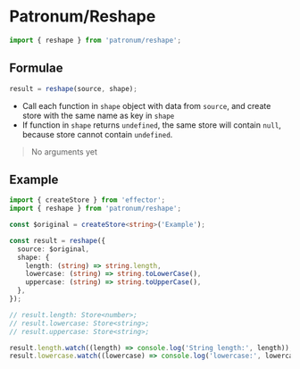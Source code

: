 # Patronum/Reshape

```ts
import { reshape } from 'patronum/reshape';
```

## Formulae

```ts
result = reshape(source, shape);
```

- Call each function in `shape` object with data from `source`, and create store with the same name as key in `shape`
- If function in `shape` returns `undefined`, the same store will contain `null`, because store cannot contain `undefined`.

> No arguments yet

## Example

```ts
import { createStore } from 'effector';
import { reshape } from 'patronum/reshape';

const $original = createStore<string>('Example');

const result = reshape({
  source: $original,
  shape: {
    length: (string) => string.length,
    lowercase: (string) => string.toLowerCase(),
    uppercase: (string) => string.toUpperCase(),
  },
});

// result.length: Store<number>;
// result.lowercase: Store<string>;
// result.uppercase: Store<string>;

result.length.watch((length) => console.log('String length:', length));
result.lowercase.watch((lowercase) => console.log('lowercase:', lowercase));
```
